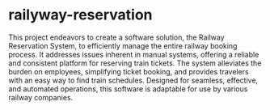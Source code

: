 # railyway-reservation
This project endeavors to create a software solution, the Railway Reservation System, to efficiently manage the entire railway booking process. It addresses issues inherent in manual systems, offering a reliable and consistent platform for reserving train tickets. The system alleviates the burden on employees, simplifying ticket booking, and provides travelers with an easy way to find train schedules. Designed for seamless, effective, and automated operations, this software is adaptable for use by various railway companies.
